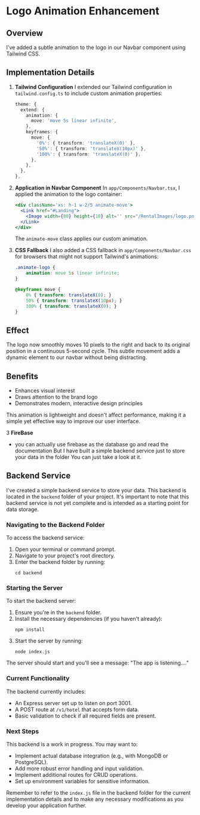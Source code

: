 # Logo Animation Enhancement

## Overview
I've added a subtle animation to the logo in our Navbar component using Tailwind CSS. 
## Implementation Details

1. **Tailwind Configuration**
   I extended our Tailwind configuration in `tailwind.config.ts` to include custom animation properties:

   ```typescript
   theme: {
     extend: {
       animation: {
         move: 'move 5s linear infinite',
       },
       keyframes: {
         move: {
           '0%': { transform: 'translateX(0)' },
           '50%': { transform: 'translateX(10px)' },
           '100%': { transform: 'translateX(0)' },
         },
       },
     },
   },
   ```

2. **Application in Navbar Component**
   In `app/Components/Navbar.tsx`, I applied the animation to the logo container:

   ```jsx
   <div className='xs: h-1 w-2/5 animate-move'>
     <Link href="#Landing">
       <Image width={80} height={10} alt='' src="/RentalImages/logo.png" style={{ width: 'auto', height: 'auto' }}></Image>
     </Link>
   </div>
   ```

   The `animate-move` class applies our custom animation.

3. **CSS Fallback**
   I also added a CSS fallback in `app/Components/Navbar.css` for browsers that might not support Tailwind's animations:

   ```css
   .animate-logo {
       animation: move 5s linear infinite;
   }

   @keyframes move {
       0% { transform: translateX(0); }
       50% { transform: translateX(10px); }
       100% { transform: translateX(0); }
   }
   ```

## Effect
The logo now smoothly moves 10 pixels to the right and back to its original position in a continuous 5-second cycle. This subtle movement adds a dynamic element to our navbar without being distracting.

## Benefits
- Enhances visual interest
- Draws attention to the brand logo
- Demonstrates modern, interactive design principles

This animation is lightweight and doesn't affect performance, making it a simple yet effective way to improve our user interface.

3 **FireBase**
- you can actually use firebase as the database go and read the documentation But I have built a simple backend service just to store your data in the folder 
You can just take a look at it.



## Backend Service

I've created a simple backend service to store your data. This backend is located in the `backend` folder of your project. It's important to note that this backend service is not yet complete and is intended as a starting point for data storage.

### Navigating to the Backend Folder

To access the backend service:

1. Open your terminal or command prompt.
2. Navigate to your project's root directory.
3. Enter the backend folder by running:
   ```
   cd backend
   ```

### Starting the Server

To start the backend server:

1. Ensure you're in the `backend` folder.
2. Install the necessary dependencies (if you haven't already):
   ```
   npm install
   ```
3. Start the server by running:
   ```
   node index.js
   ```
   
   
The server should start and you'll see a message: "The app is listening...."

### Current Functionality

The backend currently includes:

- An Express server set up to listen on port 3001.
- A POST route at `/v1/hotel` that accepts form data.
- Basic validation to check if all required fields are present.

### Next Steps

This backend is a work in progress. You may want to:

- Implement actual database integration (e.g., with MongoDB or PostgreSQL).
- Add more robust error handling and input validation.
- Implement additional routes for CRUD operations.
- Set up environment variables for sensitive information.

Remember to refer to the `index.js` file in the backend folder for the current implementation details and to make any necessary modifications as you develop your application further.

